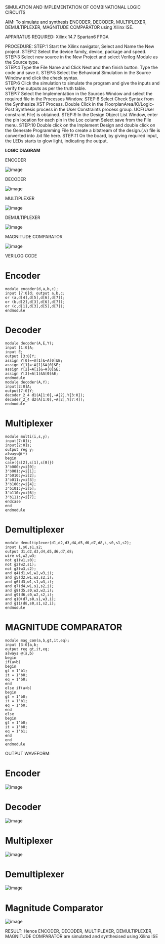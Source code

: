 SIMULATION AND IMPLEMENTATION OF  COMBINATIONAL LOGIC CIRCUITS

AIM:
 To simulate and synthesis ENCODER, DECODER, MULTIPLEXER, DEMULTIPLEXER, MAGNITUDE COMPARATOR using Xilinx ISE.

APPARATUS REQUIRED:
Xilinx 14.7
Spartan6 FPGA

PROCEDURE:
STEP:1  Start  the Xilinx navigator, Select and Name the New project.
STEP:2  Select the device family, device, package and speed.       
STEP:3  Select new source in the New Project and select Verilog Module as the Source type.                       
STEP:4  Type the File Name and Click Next and then finish button. Type the code and save it.
STEP:5  Select the Behavioral Simulation in the Source Window and click the check syntax.                       
STEP:6  Click the simulation to simulate the program and  give the inputs and verify the outputs as per the truth table.               
STEP:7  Select the Implementation in the Sources Window and select the required file in the Processes Window.
STEP:8  Select Check Syntax from the Synthesize  XST Process. Double Click in the  FloorplanArea/IO/Logic-Post Synthesis process in the User Constraints process group. UCF(User constraint File) is obtained. 
STEP:9  In the Design Object List Window, enter the pin location for each pin in the Loc column Select save from the File menu.
STEP:10 Double click on the Implement Design and double click on the Generate Programming File to create a bitstream of the design.(.v) file is converted into .bit file here.
STEP:11  On the board, by giving required input, the LEDs starts to glow light, indicating the output.


**LOGIC DIAGRAM**

ENCODER

![image](https://github.com/navaneethans/VLSI-LAB-EXP-2/assets/6987778/3cd1f95e-7531-4cad-9154-fdd397ac439e)


DECODER

![image](https://github.com/navaneethans/VLSI-LAB-EXP-2/assets/6987778/45a5e6cf-bbe0-4fd5-ac84-e5ad4477483b)


MULTIPLEXER

![image](https://github.com/navaneethans/VLSI-LAB-EXP-2/assets/6987778/427f75b2-8e67-44b9-ac45-a66651787436)


DEMULTIPLEXER

![image](https://github.com/navaneethans/VLSI-LAB-EXP-2/assets/6987778/1c45a7fc-08ac-4f76-87f2-c084e7150557)


MAGNITUDE COMPARATOR

![image](https://github.com/navaneethans/VLSI-LAB-EXP-2/assets/6987778/b2fe7a05-6bf7-4dcb-8f5d-28abbf7ea8c2)


 
VERILOG CODE

# Encoder
```
module encoder(d,a,b,c);
input [7:0]d; output a,b,c;
or (a,d[4],d[5],d[6],d[7]);
or (b,d[2],d[3],d[6],d[7]);
or (c,d[1],d[3],d[5],d[7]);
endmodule
```
# Decoder
```
module decoder(A,E,Y);
input [1:0]A;
input E;
output [3:0]Y;
assign Y[0]=~A[1]&~A[0]&E;
assign Y[1]=~A[1]&A[0]&E;
assign Y[2]=A[1]&~A[0]&E;
assign Y[3]=A[1]&A[0]&E;
endmodule
module decoder(A,Y);
input[2:0]A;
output[7:0]Y;
decoder_2_4 d1(A[1:0],~A[2],Y[3:0]);
decoder_2_4 d2(A[1:0],~A[2],Y[7:4]);
endmodule
```
# Multiplexer
```
module multi(i,s,y);
input[7:0]i;
input[2:0]s;
output reg y;
always@(*)
begin
case({s[2],s[1],s[0]})
3'b000:y=i[0];
3'b001:y=i[1];
3'b010:y=i[2];
3'b011:y=i[3];
3'b100:y=i[4];
3'b101:y=i[5];
3'b110:y=i[6];
3'b111:y=i[7];
endcase
end
endmodule
```
# Demultiplexer
```
module demultiplexer(d1,d2,d3,d4,d5,d6,d7,d8,i,s0,s1,s2);
input i,s0,s1,s2;
output d1,d2,d3,d4,d5,d6,d7,d8;
wire w1,w2,w3;
not g1(w1,s0);
not g2(w2,s1);
not g3(w3,s2);
and g4(d1,w1,w2,w3,i);
and g5(d2,w1,w2,s2,i);
and g6(d3,w1,s1,w3,i);
and g7(d4,w1,s1,s2,i);
and g8(d5,s0,w2,w3,i);
and g9(d6,s0,w2,s2,i);
and g10(d7,s0,s1,w3,i);
and g11(d8,s0,s1,s2,i);
endmodule
```
# MAGNITUDE COMPARATOR
```
module mag_com(a,b,gt,it,eq);
input [3:0]a,b;
output reg gt,it,eq;
always @(a,b)
begin
if(a>b)
begin
gt = 1'b1;
it = 1'b0;
eq = 1'b0;
end
else if(a<b)
begin
gt = 1'b0;
it = 1'b1;
eq = 1'b0;
end
else
begin
gt = 1'b0;
it = 1'b0;
eq = 1'b1;
end
end
endmodule
```
OUTPUT WAVEFORM
 # Encoder
![image](https://github.com/kristipatishivani/VLSI-LAB-EXP-2/assets/161432255/d458ea82-300d-47d7-b986-7aca91f69d63)
# Decoder
![image](https://github.com/kristipatishivani/VLSI-LAB-EXP-2/assets/161432255/f8eda36a-4467-4d60-bc8b-261c42661fbd)
# Multiplexer
![image](https://github.com/kristipatishivani/VLSI-LAB-EXP-2/assets/161432255/1ecb524e-df0a-484b-a3ff-03c16a1f17d2)
# Demultiplexer
![image](https://github.com/kristipatishivani/VLSI-LAB-EXP-2/assets/161432255/164e2d03-756a-42e0-af6c-8aed439e6d78)
# Magnitude Comparator
![image](https://github.com/kristipatishivani/VLSI-LAB-EXP-2/assets/161432255/e6ae5706-c4e1-4d97-a3fd-c80c0ce6e497)

RESULT:
       Hence ENCODER, DECODER, MULTIPLEXER, DEMULTIPLEXER, MAGNITUDE COMPARATOR are simulated and synthesised using Xilinx ISE


